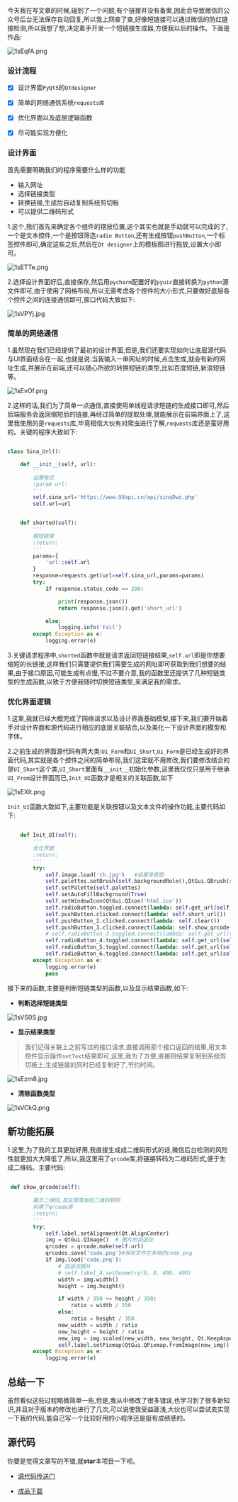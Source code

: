 


今天我在写文章的时候,碰到了一个问题,有个链接并没有备案,因此会导致微信的公众号后台无法保存自动回复,所以我上网查了查,好像短链接可以通过微信的防红链接检测,所以我想了想,决定着手开发一个短链接生成器,方便我以后的操作。下面是作品:

![1sEqfA.png](https://s2.ax1x.com/2020/02/05/1sEqfA.png)

### 设计流程

- [x] 设计界面`PyQt5`的`Qtdesigner`

- [x] 简单的网络通信系统`requests库`

- [x] 优化界面以及底层逻辑函数

- [x] 尽可能实现方便化


### 设计界面

首先需要明确我们的程序需要什么样的功能

- 输入网址
- 选择链接类型
- 转换链接,生成后自动复制系统剪切板
- 可以提供二维码形式


1.这个,我们首先来确定各个组件的摆放位置,这个其实也就是手动就可以完成的了,一个是文本控件,一个是按钮筛选`radio Button`,还有生成按钮`pushButton`,一个标签控件即可,确定这些之后,然后在`Qt designer`上的模板图进行拖放,设置大小即可。

![1sETTe.png](https://s2.ax1x.com/2020/02/05/1sETTe.png)

2.选择设计界面好后,直接保存,然后用`pycharm`配置好的`pyuic`直接转换为`python`源文件即可,由于使用了网格布局,所以无需考虑各个控件的大小形式,只要做好底层各个控件之间的连接通信即可,窗口代码大致如下:

![1sVPYj.jpg](https://s2.ax1x.com/2020/02/05/1sVPYj.jpg)

### 简单的网络通信

1.虽然现在我们已经提供了最初的设计界面,但是,我们还要实现如何让底层源代码与UI界面结合在一起,也就是说:当我输入一串网址的时候,点击生成,就会有新的网址生成,并展示在前端,还可以随心所欲的转换短链的类型,比如百度短链,新浪短链等。

![1sEvOf.png](https://s2.ax1x.com/2020/02/05/1sEvOf.png)


2.这样的话,我们为了简单一点通信,直接使用单线程请求短链的生成接口即可,然后后端服务会返回缩短后的链接,再经过简单的提取处理,就能展示在前端界面上了,这里我使用的是`requests`库,毕竟相信大伙有对爬虫进行了解,`requests`库还是蛮好用的。关键的程序大致如下:

```Python

class Sina_Url():

    def __init__(self, url):
        '''
        设置格式
        :param url:
        '''
        self.sina_url='https://www.98api.cn/api/sinaDwz.php'
        self.url=url


    def shorted(self):
        '''
        缩短链接
        :return:
        '''
        params={
            'url':self.url
        }
        response=requests.get(url=self.sina_url,params=params)
        try:
            if response.status_code == 200:

                print(response.json())
                return response.json().get('short_url')

            else:
                logging.info('Fail')
        except Exception as e:
            logging.error(e)

```

3.关键请求程序中,`shorted`函数中就是请求返回短链接结果,`self.url`即是你想要缩短的长链接,这样我们只需要提供我们需要生成的网址即可获取到我们想要的结果,由于接口原因,可能生成有点慢,不过不要介意,我的函数里还提供了几种短链类型的生成函数,以致于方便我随时切换短链类型,来满足我的需求。


### 优化界面逻辑

1.这里,我就已经大概完成了网络请求以及设计界面基础模型,接下来,我们要开始着手对设计界面和源代码进行相应的底层关联结合,以及美化一下设计界面的模型和字体。

2.之前生成的界面源代码有两大类:`Ui_Form`和`UI_Short`,`Ui_Form`是已经生成好的界面代码,其实就是各个控件之间的简单布局,我们这里就不用修改,我们要修改结合的是`UI_Short`这个类,`UI_Short`里面有`__init__`初始化参数,这里我仅仅只是用于继承`UI_From`设计界面而已,`Init_UI`函数才是相关的关联函数,如下

![1sEXlt.png](https://s2.ax1x.com/2020/02/05/1sEXlt.png)


`Init_UI`函数大致如下,主要功能是关联按钮以及文本文件的操作功能,主要代码如下:
```Python

    def Init_UI(self):
        '''
        优化界面
        :return:
        '''
        try:
            self.image.load('th.jpg')   #设置背景图
            self.palettes.setBrush(self.backgroundRole(),QtGui.QBrush(self.image))
            self.setPalette(self.palettes)
            self.setAutoFillBackground(True)
            self.setWindowIcon(QtGui.QIcon('html.ico'))
            self.radioButton.toggled.connect(lambda: self.get_url(self.radioButton))        #类型选择按钮连接
            self.pushButton.clicked.connect(lambda: self.short_url())
            self.pushButton_2.clicked.connect(lambda: self.clear())
            self.pushButton_3.clicked.connect(lambda: self.show_qrcode())
            # self.radioButton_3.toggled.connect(lambda: self.get_url(self.radioButton_3))
            self.radioButton_4.toggled.connect(lambda: self.get_url(self.radioButton_4))
            self.radioButton_5.toggled.connect(lambda: self.get_url(self.radioButton_5))
            self.radioButton_6.toggled.connect(lambda: self.get_url(self.radioButton_6))
        except Exception as e:
            logging.error(e)
            pass
```
接下来的函数,主要是判断短链类型的函数,以及显示结果函数,如下:

- **判断选择短链类型**

![1sVS0S.jpg](https://s2.ax1x.com/2020/02/05/1sVS0S.jpg)


- **显示结果类型**

>我们记得关联上之前写过的接口请求,直接调用那个接口返回的结果,用文本控件显示操作`setText`结果即可,这里,我为了方便,直接将结果复制到系统剪切板上,生成链接的同时已经复制好了,节约时间。

![1sEzm8.jpg](https://s2.ax1x.com/2020/02/05/1sEzm8.jpg)


- **清除函数类型**

![1sVCkQ.png](https://s2.ax1x.com/2020/02/05/1sVCkQ.png)


## 新功能拓展

1.这里,为了我的工具更加好用,我直接生成成二维码形式的话,微信后台检测的风险性就更加大大降低了,所以,我这里用了`qrcode`库,将链接转码为二维码形式,便于生成二维码。主要代码:

```Python

 def show_qrcode(self):
        '''
        展示二维码,其实是简单的二维码转码
        利用了qrcode库
        :return:
        '''
        try:
            self.label.setAlignment(Qt.AlignCenter)
            img = QtGui.QImage()  # 图片的自适应
            qrcodes = qrcode.make(self.url)
            qrcodes.save('code.png')#保存文件在本地的code.png
            if img.load('code.png'):
                # 自适应图片
                # self.label_4.setGeometry(0, 0, 400, 400)
                width = img.width()
                height = img.height()

                if width / 350 >= height / 350:
                    ratio = width / 350
                else:
                    ratio = height / 350
                new_width = width / ratio
                new_height = height / ratio
                new_img = img.scaled(new_width, new_height, Qt.KeepAspectRatio)
                self.label.setPixmap(QtGui.QPixmap.fromImage(new_img))
        except Exception as e:
            logging.error(e)

```

## 总结一下

虽然看似这些过程略微简单一些,但是,我从中修改了很多错误,也学习到了很多新知识,并且对于版本的修改也进行了几次,可以说使我受益匪浅,大伙也可以尝试去实现一下我的代码,能自己写一个比较好用的小程序还是挺有成绩感的。

## 源代码

你要是觉得文章写的不错,就**star**本项目一下呗。

- [源代码传送门](https://github.com/SunRelease/PyQt5/blob/master/Short_url/shorted.py)

- [成品下载](https://www.lanzous.com/i8xmwid)
